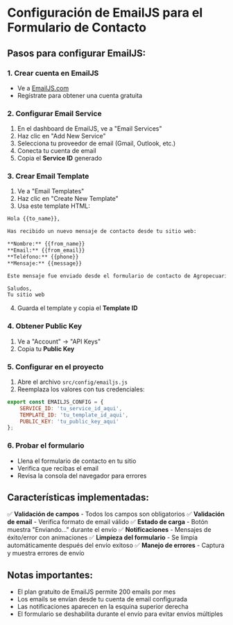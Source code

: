 # Configuración de EmailJS para el Formulario de Contacto

## Pasos para configurar EmailJS:

### 1. Crear cuenta en EmailJS
- Ve a [EmailJS.com](https://www.emailjs.com/)
- Regístrate para obtener una cuenta gratuita

### 2. Configurar Email Service
1. En el dashboard de EmailJS, ve a "Email Services"
2. Haz clic en "Add New Service"
3. Selecciona tu proveedor de email (Gmail, Outlook, etc.)
4. Conecta tu cuenta de email
5. Copia el **Service ID** generado

### 3. Crear Email Template
1. Ve a "Email Templates"
2. Haz clic en "Create New Template"
3. Usa este template HTML:

```html
Hola {{to_name}},

Has recibido un nuevo mensaje de contacto desde tu sitio web:

**Nombre:** {{from_name}}
**Email:** {{from_email}}
**Teléfono:** {{phone}}
**Mensaje:** {{message}}

Este mensaje fue enviado desde el formulario de contacto de Agropecuaria Tehuitzingo.

Saludos,
Tu sitio web
```

4. Guarda el template y copia el **Template ID**

### 4. Obtener Public Key
1. Ve a "Account" → "API Keys"
2. Copia tu **Public Key**

### 5. Configurar en el proyecto
1. Abre el archivo `src/config/emailjs.js`
2. Reemplaza los valores con tus credenciales:

```javascript
export const EMAILJS_CONFIG = {
    SERVICE_ID: 'tu_service_id_aqui',
    TEMPLATE_ID: 'tu_template_id_aqui', 
    PUBLIC_KEY: 'tu_public_key_aqui'
};
```

### 6. Probar el formulario
- Llena el formulario de contacto en tu sitio
- Verifica que recibas el email
- Revisa la consola del navegador para errores

## Características implementadas:

✅ **Validación de campos** - Todos los campos son obligatorios
✅ **Validación de email** - Verifica formato de email válido
✅ **Estado de carga** - Botón muestra "Enviando..." durante el envío
✅ **Notificaciones** - Mensajes de éxito/error con animaciones
✅ **Limpieza del formulario** - Se limpia automáticamente después del envío exitoso
✅ **Manejo de errores** - Captura y muestra errores de envío

## Notas importantes:

- El plan gratuito de EmailJS permite 200 emails por mes
- Los emails se envían desde tu cuenta de email configurada
- Las notificaciones aparecen en la esquina superior derecha
- El formulario se deshabilita durante el envío para evitar envíos múltiples 